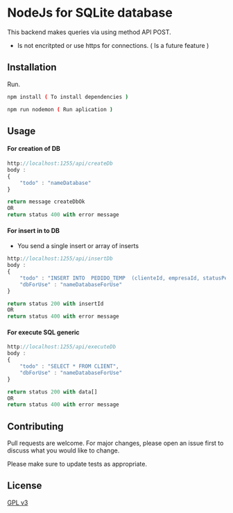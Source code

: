 # NodeJs for SQLite database

This backend makes queries via using method API POST.

- Is not encritpted or use https for connections. ( Is a future feature )

## Installation

Run.

```bash
npm install ( To install dependencies )

npm run nodemon ( Run aplication )
```

## Usage
#### For creation of DB
```javascript
http://localhost:1255/api/createDb  
body : 
{
    "todo" : "nameDatabase"
}

return message createDbOk
OR
return status 400 with error message
```
#### For insert in to DB
* You send a single insert or array of inserts

```javascript
http://localhost:1255/api/insertDb  
body : 
{
    "todo" : "INSERT INTO  PEDIDO_TEMP  (clienteId, empresaId, statusPedido, agendaId, clienteIdStr, clienteRazaoSocialStr, vendedorId) VALUES (4441, 0, 2, 0, '4441', 'A K ROSENO', 140)",
    "dbForUse" : "nameDatabaseForUse"
}

return status 200 with insertId 
OR
return status 400 with error message
```
#### For execute SQL generic

```javascript
http://localhost:1255/api/executeDb  
body : 
{
    "todo" : "SELECT * FROM CLIENT",
    "dbForUse" : "nameDatabaseForUse"
}

return status 200 with data[]
OR
return status 400 with error message
```

## Contributing
Pull requests are welcome. For major changes, please open an issue first to discuss what you would like to change.

Please make sure to update tests as appropriate.

## License
[GPL v3](https://www.gnu.org/licenses/gpl-3.0.html)
